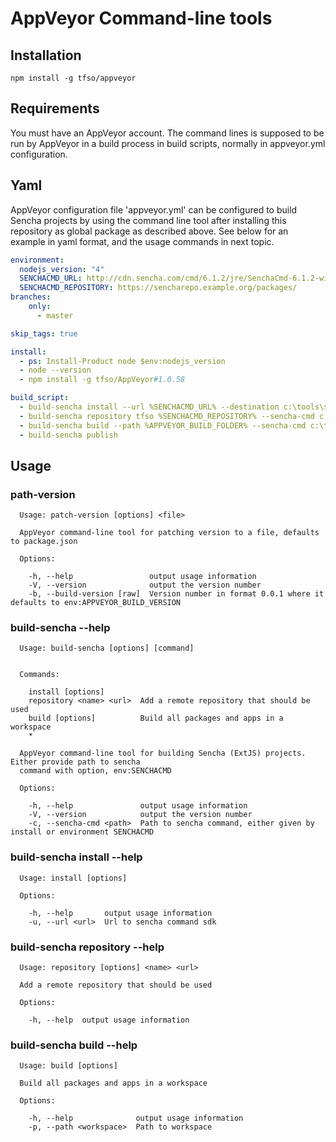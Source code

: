﻿# AppVeyor Command-line tools

## Installation

    npm install -g tfso/appveyor
    
## Requirements

You must have an AppVeyor account. The command lines is supposed to be run by AppVeyor in a build process in build scripts, normally in appveyor.yml configuration.

## Yaml
AppVeyor configuration file 'appveyor.yml' can be configured to build Sencha projects by using the command line tool after installing this repository as global package as described above. See below for an example in yaml format, and the usage commands in next topic.

```yaml
environment:
  nodejs_version: "4"
  SENCHACMD_URL: http://cdn.sencha.com/cmd/6.1.2/jre/SenchaCmd-6.1.2-windows-32bit.zip
  SENCHACMD_REPOSITORY: https://sencharepo.example.org/packages/
branches:
    only:
      - master

skip_tags: true

install:
  - ps: Install-Product node $env:nodejs_version
  - node --version
  - npm install -g tfso/AppVeyor#1.0.58

build_script:
  - build-sencha install --url %SENCHACMD_URL% --destination c:\tools\sencha-cmd\
  - build-sencha repository tfso %SENCHACMD_REPOSITORY% --sencha-cmd c:\tools\sencha-cmd\sencha.exe
  - build-sencha build --path %APPVEYOR_BUILD_FOLDER% --sencha-cmd c:\tools\sencha-cmd\sencha.exe
  - build-sencha publish
```

## Usage

### path-version
```
  Usage: patch-version [options] <file>

  AppVeyor command-line tool for patching version to a file, defaults to package.json

  Options:

    -h, --help                 output usage information
    -V, --version              output the version number
    -b, --build-version [raw]  Version number in format 0.0.1 where it defaults to env:APPVEYOR_BUILD_VERSION
```

### build-sencha --help
```
  Usage: build-sencha [options] [command]


  Commands:

    install [options]
    repository <name> <url>  Add a remote repository that should be used
    build [options]          Build all packages and apps in a workspace
    *

  AppVeyor command-line tool for building Sencha (ExtJS) projects. Either provide path to sencha 
  command with option, env:SENCHACMD

  Options:

    -h, --help               output usage information
    -V, --version            output the version number
    -c, --sencha-cmd <path>  Path to sencha command, either given by install or environment SENCHACMD
```

### build-sencha install --help
```
  Usage: install [options]

  Options:

    -h, --help       output usage information
    -u, --url <url>  Url to sencha command sdk
```

### build-sencha repository --help
```
  Usage: repository [options] <name> <url>

  Add a remote repository that should be used

  Options:

    -h, --help  output usage information
```

### build-sencha build --help
```
  Usage: build [options]

  Build all packages and apps in a workspace

  Options:

    -h, --help              output usage information
    -p, --path <workspace>  Path to workspace
```
